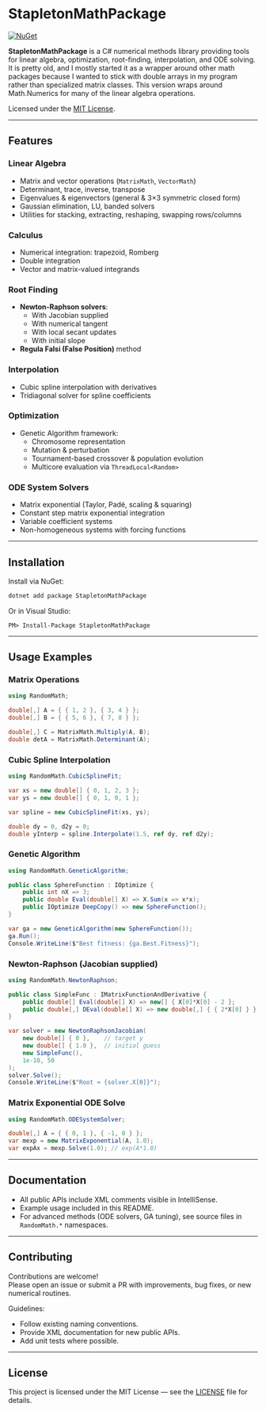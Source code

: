 # StapletonMathPackage

[![NuGet](https://img.shields.io/nuget/v/StapletonMathPackage.svg)](https://www.nuget.org/packages/StapletonMathPackage/)

**StapletonMathPackage** is a C# numerical methods library providing tools for linear algebra, optimization, root-finding, interpolation, and ODE solving.  It is pretty old, and I mostly started it as a wrapper around other math packages because I wanted to stick with double arrays in my program rather than specialized matrix classes. 
This version wraps around Math.Numerics for many of the linear algebra operations.   

Licensed under the [MIT License](LICENSE).

---

##  Features

### Linear Algebra
- Matrix and vector operations (`MatrixMath`, `VectorMath`)
- Determinant, trace, inverse, transpose
- Eigenvalues & eigenvectors (general & 3×3 symmetric closed form)
- Gaussian elimination, LU, banded solvers
- Utilities for stacking, extracting, reshaping, swapping rows/columns

### Calculus
- Numerical integration: trapezoid, Romberg
- Double integration
- Vector and matrix-valued integrands

### Root Finding
- **Newton-Raphson solvers**:
  - With Jacobian supplied
  - With numerical tangent
  - With local secant updates
  - With initial slope
- **Regula Falsi (False Position)** method

### Interpolation
- Cubic spline interpolation with derivatives
- Tridiagonal solver for spline coefficients

### Optimization
- Genetic Algorithm framework:
  - Chromosome representation
  - Mutation & perturbation
  - Tournament-based crossover & population evolution
  - Multicore evaluation via `ThreadLocal<Random>`

### ODE System Solvers
- Matrix exponential (Taylor, Padé, scaling & squaring)
- Constant step matrix exponential integration
- Variable coefficient systems
- Non-homogeneous systems with forcing functions

---

##  Installation

Install via NuGet:

```bash
dotnet add package StapletonMathPackage
```

Or in Visual Studio:

```
PM> Install-Package StapletonMathPackage
```

---

##  Usage Examples

### Matrix Operations
```csharp
using RandomMath;

double[,] A = { { 1, 2 }, { 3, 4 } };
double[,] B = { { 5, 6 }, { 7, 8 } };

double[,] C = MatrixMath.Multiply(A, B);
double detA = MatrixMath.Determinant(A);
```

### Cubic Spline Interpolation
```csharp
using RandomMath.CubicSplineFit;

var xs = new double[] { 0, 1, 2, 3 };
var ys = new double[] { 0, 1, 0, 1 };

var spline = new CubicSplineFit(xs, ys);

double dy = 0, d2y = 0;
double yInterp = spline.Interpolate(1.5, ref dy, ref d2y);
```

### Genetic Algorithm
```csharp
using RandomMath.GeneticAlgorithm;

public class SphereFunction : IOptimize {
    public int nX => 3;
    public double Eval(double[] X) => X.Sum(x => x*x);
    public IOptimize DeepCopy() => new SphereFunction();
}

var ga = new GeneticAlgorithm(new SphereFunction());
ga.Run();
Console.WriteLine($"Best fitness: {ga.Best.Fitness}");
```

### Newton-Raphson (Jacobian supplied)
```csharp
using RandomMath.NewtonRaphson;

public class SimpleFunc : IMatrixFunctionAndDerivative {
    public double[] Eval(double[] X) => new[] { X[0]*X[0] - 2 };
    public double[,] DEval(double[] X) => new double[,] { { 2*X[0] } };
}

var solver = new NewtonRaphsonJacobian(
    new double[] { 0 },    // target y
    new double[] { 1.0 },  // initial guess
    new SimpleFunc(),
    1e-10, 50
);
solver.Solve();
Console.WriteLine($"Root ≈ {solver.X[0]}");
```

### Matrix Exponential ODE Solve
```csharp
using RandomMath.ODESystemSolver;

double[,] A = { { 0, 1 }, { -1, 0 } };
var mexp = new MatrixExponential(A, 1.0);
var expAx = mexp.Solve(1.0); // exp(A*1.0)
```

---

##  Documentation

- All public APIs include XML comments visible in IntelliSense.
- Example usage included in this README.
- For advanced methods (ODE solvers, GA tuning), see source files in `RandomMath.*` namespaces.

---

##  Contributing

Contributions are welcome!  
Please open an issue or submit a PR with improvements, bug fixes, or new numerical routines.

Guidelines:
- Follow existing naming conventions.
- Provide XML documentation for new public APIs.
- Add unit tests where possible.

---

##  License

This project is licensed under the MIT License — see the [LICENSE](LICENSE) file for details.
